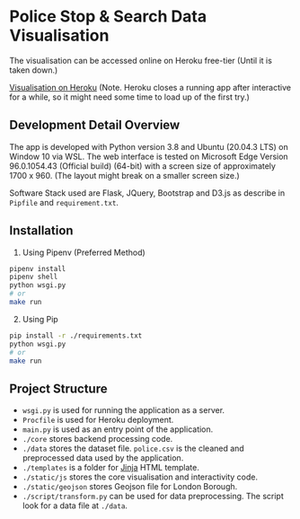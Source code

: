 # Police Stop & Search Data Visualisation

The visualisation can be accessed online on Heroku free-tier (Until it is taken down.)

[Visualisation on Heroku](https://police-stop-search-vis.herokuapp.com/)
(Note. Heroku closes a running app after interactive for a while, so it might need some time to load up of the first try.)

## Development Detail Overview

The app is developed with Python version 3.8 and Ubuntu (20.04.3 LTS) on Window 10 via WSL.
The web interface is tested on Microsoft Edge Version 96.0.1054.43 (Official build) (64-bit)
with a screen size of approximately 1700 x 960. (The layout might break on a smaller screen size.)

Software Stack used are Flask, JQuery, Bootstrap and D3.js as describe in `Pipfile` and `requirement.txt`.

## Installation

1. Using Pipenv (Preferred Method)
```bash
pipenv install
pipenv shell
python wsgi.py
# or
make run
```

2. Using Pip
```bash
pip install -r ./requirements.txt
python wsgi.py
# or
make run
```

## Project Structure

- `wsgi.py` is used for running the application as a server.
- `Procfile` is used for Heroku deployment.
- `main.py` is used as an entry point of the application.
- `./core` stores backend processing code.
- `./data` stores the dataset file. `police.csv` is the cleaned and preprocessed data used by the application.
- `./templates` is a folder for [Jinja](https://jinja.palletsprojects.com/en/3.0.x/) HTML template.
- `./static/js` stores the core visualisation and interactivity code.
- `./static/geojson` stores Geojson file for London Borough.
- `./script/transform.py` can be used for data preprocessing. The script look for a data file at `./data`.


